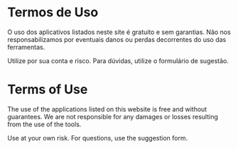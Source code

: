 # Termos de Uso

O uso dos aplicativos listados neste site é gratuito e sem garantias. Não nos responsabilizamos por eventuais danos ou perdas decorrentes do uso das ferramentas.

Utilize por sua conta e risco. Para dúvidas, utilize o formulário de sugestão.

# Terms of Use

The use of the applications listed on this website is free and without guarantees. We are not responsible for any damages or losses resulting from the use of the tools.

Use at your own risk. For questions, use the suggestion form.
